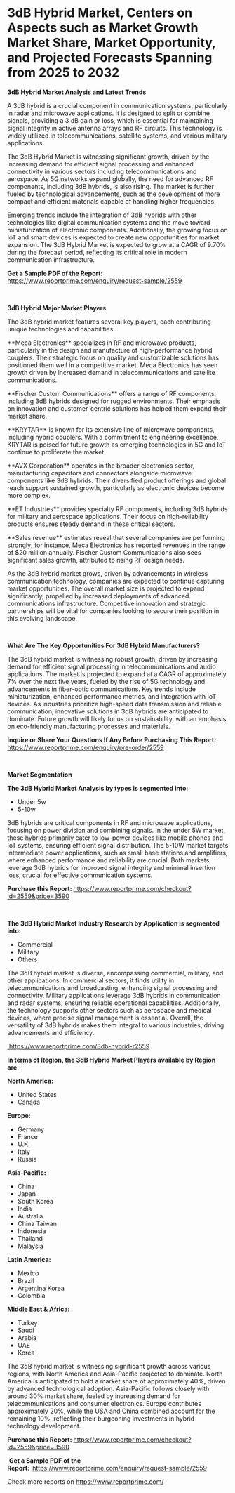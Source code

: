 <p><h1>3dB Hybrid Market, Centers on Aspects such as Market Growth Market Share, Market Opportunity, and Projected Forecasts Spanning from 2025 to 2032</h1></p><p><strong>3dB Hybrid Market Analysis and Latest Trends</strong></p>
<p><p>A 3dB hybrid is a crucial component in communication systems, particularly in radar and microwave applications. It is designed to split or combine signals, providing a 3 dB gain or loss, which is essential for maintaining signal integrity in active antenna arrays and RF circuits. This technology is widely utilized in telecommunications, satellite systems, and various military applications. </p><p>The 3dB Hybrid Market is witnessing significant growth, driven by the increasing demand for efficient signal processing and enhanced connectivity in various sectors including telecommunications and aerospace. As 5G networks expand globally, the need for advanced RF components, including 3dB hybrids, is also rising. The market is further fueled by technological advancements, such as the development of more compact and efficient materials capable of handling higher frequencies.</p><p>Emerging trends include the integration of 3dB hybrids with other technologies like digital communication systems and the move toward miniaturization of electronic components. Additionally, the growing focus on IoT and smart devices is expected to create new opportunities for market expansion. The 3dB Hybrid Market is expected to grow at a CAGR of 9.70% during the forecast period, reflecting its critical role in modern communication infrastructure.</p></p>
<p><strong>Get a Sample PDF of the Report:&nbsp;</strong> <a href="https://www.reportprime.com/enquiry/request-sample/2559?utm_campaign=2316&utm_medium=2&utm_source=Github&utm_content=ia&utm_term=18032025&utm_id=3db-hybrid">https://www.reportprime.com/enquiry/request-sample/2559</a></p>
<p>&nbsp;</p>
<p><strong>3dB Hybrid Major Market Players</strong></p>
<p><p>The 3dB hybrid market features several key players, each contributing unique technologies and capabilities. </p><p>**Meca Electronics** specializes in RF and microwave products, particularly in the design and manufacture of high-performance hybrid couplers. Their strategic focus on quality and customizable solutions has positioned them well in a competitive market. Meca Electronics has seen growth driven by increased demand in telecommunications and satellite communications.</p><p>**Fischer Custom Communications** offers a range of RF components, including 3dB hybrids designed for rugged environments. Their emphasis on innovation and customer-centric solutions has helped them expand their market share. </p><p>**KRYTAR** is known for its extensive line of microwave components, including hybrid couplers. With a commitment to engineering excellence, KRYTAR is poised for future growth as emerging technologies in 5G and IoT continue to proliferate the market.</p><p>**AVX Corporation** operates in the broader electronics sector, manufacturing capacitors and connectors alongside microwave components like 3dB hybrids. Their diversified product offerings and global reach support sustained growth, particularly as electronic devices become more complex.</p><p>**ET Industries** provides specialty RF components, including 3dB hybrids for military and aerospace applications. Their focus on high-reliability products ensures steady demand in these critical sectors.</p><p>**Sales revenue** estimates reveal that several companies are performing strongly; for instance, Meca Electronics has reported revenues in the range of $20 million annually. Fischer Custom Communications also sees significant sales growth, attributed to rising RF design needs.</p><p>As the 3dB hybrid market grows, driven by advancements in wireless communication technology, companies are expected to continue capturing market opportunities. The overall market size is projected to expand significantly, propelled by increased deployments of advanced communications infrastructure. Competitive innovation and strategic partnerships will be vital for companies looking to secure their position in this evolving landscape.</p></p>
<p>&nbsp;</p>
<p><strong>What Are The Key Opportunities For 3dB Hybrid Manufacturers?</strong></p>
<p><p>The 3dB hybrid market is witnessing robust growth, driven by increasing demand for efficient signal processing in telecommunications and audio applications. The market is projected to expand at a CAGR of approximately 7% over the next five years, fueled by the rise of 5G technology and advancements in fiber-optic communications. Key trends include miniaturization, enhanced performance metrics, and integration with IoT devices. As industries prioritize high-speed data transmission and reliable communication, innovative solutions in 3dB hybrids are anticipated to dominate. Future growth will likely focus on sustainability, with an emphasis on eco-friendly manufacturing processes and materials.</p></p>
<p><strong>Inquire or Share Your Questions If Any Before Purchasing This Report:</strong> <a href="https://www.reportprime.com/enquiry/pre-order/2559?utm_campaign=2316&utm_medium=2&utm_source=Github&utm_content=ia&utm_term=18032025&utm_id=3db-hybrid">https://www.reportprime.com/enquiry/pre-order/2559</a></p>
<p>&nbsp;</p>
<p><strong>Market Segmentation</strong></p>
<p><strong>The 3dB Hybrid Market Analysis by types is segmented into:</strong></p>
<p><ul><li>Under 5w</li><li>5-10w</li></ul></p>
<p><p>3dB hybrids are critical components in RF and microwave applications, focusing on power division and combining signals. In the under 5W market, these hybrids primarily cater to low-power devices like mobile phones and IoT systems, ensuring efficient signal distribution. The 5-10W market targets intermediate power applications, such as small base stations and amplifiers, where enhanced performance and reliability are crucial. Both markets leverage 3dB hybrids for improved signal integrity and minimal insertion loss, crucial for effective communication systems.</p></p>
<p><strong>Purchase this Report:&nbsp;</strong><a href="https://www.reportprime.com/checkout?id=2559&price=3590&utm_campaign=2316&utm_medium=2&utm_source=Github&utm_content=ia&utm_term=18032025&utm_id=3db-hybrid">https://www.reportprime.com/checkout?id=2559&price=3590</a></p>
<p>&nbsp;</p>
<p><strong>The 3dB Hybrid Market Industry Research by Application is segmented into:</strong></p>
<p><ul><li>Commercial</li><li>Military</li><li>Others</li></ul></p>
<p><p>The 3dB hybrid market is diverse, encompassing commercial, military, and other applications. In commercial sectors, it finds utility in telecommunications and broadcasting, enhancing signal processing and connectivity. Military applications leverage 3dB hybrids in communication and radar systems, ensuring reliable operational capabilities. Additionally, the technology supports other sectors such as aerospace and medical devices, where precise signal management is essential. Overall, the versatility of 3dB hybrids makes them integral to various industries, driving advancements and efficiency.</p></p>
<p><a href="https://www.reportprime.com/3db-hybrid-r2559?utm_campaign=2316&utm_medium=2&utm_source=Github&utm_content=ia&utm_term=18032025&utm_id=3db-hybrid">&nbsp;https://www.reportprime.com/3db-hybrid-r2559</a></p>
<p><strong>In terms of Region, the 3dB Hybrid Market Players available by Region are:</strong></p>
<p>
    <p> <strong> North America: </strong>
        <ul>
            <li>United States</li>
            <li>Canada</li>
        </ul>
        </p> 
    <p> <strong> Europe: </strong>
        <ul>
            <li>Germany</li>
            <li>France</li>
            <li>U.K.</li>
            <li>Italy</li>
            <li>Russia</li>
        </ul>
        </p> 
    <p> <strong> Asia-Pacific: </strong>
        <ul>
            <li>China</li>
            <li>Japan</li>
            <li>South Korea</li>
            <li>India</li>
            <li>Australia</li>
            <li>China Taiwan</li>
            <li>Indonesia</li>
            <li>Thailand</li>
            <li>Malaysia</li>
        </ul>
        </p> 
    <p> <strong> Latin America: </strong>
        <ul>
            <li>Mexico</li>
            <li>Brazil</li>
            <li>Argentina Korea</li>
            <li>Colombia</li>
        </ul>
        </p> 
    <p> <strong> Middle East & Africa: </strong>
        <ul>
            <li>Turkey</li>
            <li>Saudi</li>
            <li>Arabia</li>
            <li>UAE</li>
            <li>Korea</li>
        </ul>
    </p>
    </p>
<p><p>The 3dB hybrid market is witnessing significant growth across various regions, with North America and Asia-Pacific projected to dominate. North America is anticipated to hold a market share of approximately 40%, driven by advanced technological adoption. Asia-Pacific follows closely with around 30% market share, fueled by increasing demand for telecommunications and consumer electronics. Europe contributes approximately 20%, while the USA and China combined account for the remaining 10%, reflecting their burgeoning investments in hybrid technology development.</p></p>
<p><strong>Purchase this Report: </strong><a href="https://www.reportprime.com/checkout?id=2559&price=3590&utm_campaign=2316&utm_medium=2&utm_source=Github&utm_content=ia&utm_term=18032025&utm_id=3db-hybrid">https://www.reportprime.com/checkout?id=2559&price=3590</a></p>
<p>&nbsp;<strong>Get a Sample PDF of the Report:&nbsp;&nbsp;</strong><a href="https://www.reportprime.com/enquiry/request-sample/2559?utm_campaign=2316&utm_medium=2&utm_source=Github&utm_content=ia&utm_term=18032025&utm_id=3db-hybrid">https://www.reportprime.com/enquiry/request-sample/2559</a></p>
<p><strong></strong></p>
<p>Check more reports on <a href="https://www.reportprime.com/?utm_campaign=2316&utm_medium=2&utm_source=Github&utm_content=ia&utm_term=18032025&utm_id=3db-hybrid">https://www.reportprime.com/</a></p>